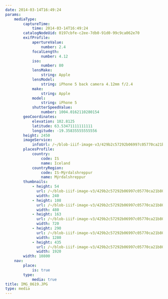```yaml
---
date: 2014-03-14T16:49:24
params:
    mediaType:
        captureTime:
            time: 2014-03-14T16:49:24
        catalogNodeUid: 0197cbfe-c2ee-7db0-91d0-99c9ca062e70
        exifProfile:
            apertureValue:
                number: 2.4
            focalLength:
                number: 4.12
            iso:
                number: 80
            lensMake:
                string: Apple
            lensModel:
                string: iPhone 5 back camera 4.12mm f/2.4
            make:
                string: Apple
            model:
                string: iPhone 5
            shutterSpeedValue:
                number: 1004.0162110280154
        geoCoordinates:
            elevation: 102.8125
            latitude: 63.53471111111111
            longitude: -19.35835555555556
        height: 2450
        imageService:
            infoUrl: /~/blob-iiif-image-v3/429b2c57292b06997c05770ca21b80998d36fa5ba584370d3f4e731dba6bf756/info.json
        placesProfile:
            country:
                code: IS
                name: Iceland
            countryRegion:
                code: IS-Mýrdalshreppur
                name: Mýrdalshreppur
        thumbnails:
            - height: 54
              url: /~/blob-iiif-image-v3/429b2c57292b06997c05770ca21b80998d36fa5ba584370d3f4e731dba6bf756/full/240%2C54/0/default.jpg
              width: 240
            - height: 108
              url: /~/blob-iiif-image-v3/429b2c57292b06997c05770ca21b80998d36fa5ba584370d3f4e731dba6bf756/full/480%2C108/0/default.jpg
              width: 480
            - height: 163
              url: /~/blob-iiif-image-v3/429b2c57292b06997c05770ca21b80998d36fa5ba584370d3f4e731dba6bf756/full/720%2C163/0/default.jpg
              width: 720
            - height: 290
              url: /~/blob-iiif-image-v3/429b2c57292b06997c05770ca21b80998d36fa5ba584370d3f4e731dba6bf756/full/1280%2C290/0/default.jpg
              width: 1280
            - height: 435
              url: /~/blob-iiif-image-v3/429b2c57292b06997c05770ca21b80998d36fa5ba584370d3f4e731dba6bf756/full/1920%2C435/0/default.jpg
              width: 1920
        width: 10800
    nav:
        place:
            is: true
        type:
            media: true
title: IMG_0619.JPG
type: media
---
```

